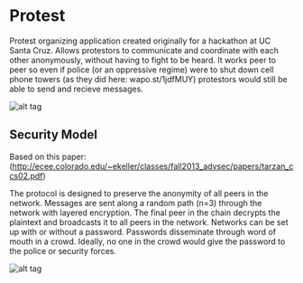 Protest
=======

Protest organizing application created originally for a hackathon at UC Santa Cruz. Allows protestors to communicate and coordinate with each other anonymously, without having to fight to be heard. It works peer to peer so even if police (or an oppressive regime) were to shut down cell phone towers (as they did here: wapo.st/1jdfMUY) protestors would still be able to send and recieve messages.

![alt tag](http://i.imgur.com/CpFGhuh.png)

Security Model
--------------
Based on this paper: (http://ecee.colorado.edu/~ekeller/classes/fall2013_advsec/papers/tarzan_ccs02.pdf) 

The protocol is designed to preserve the anonymity of all peers in the network. Messages are sent along a random path (n=3) through the network with layered encryption. The final peer in the chain decrypts the plaintext and broadcasts it to all peers in the network. Networks can be set up with or without a password. Passwords disseminate through word of mouth in a crowd. Ideally, no one in the crowd would give the password to the police or security forces.

![alt tag](http://i.imgur.com/x9irP5W.png)



